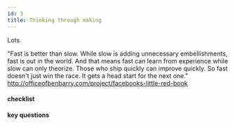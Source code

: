 ```yaml
---
id: 3
title: Thinking through making
---
```


Lots 

"Fast is better than slow. While slow is adding unnecessary embellishments, fast is out in the world. And that means fast can learn from experience while slow can only theorize. Those who ship quickly can improve quickly. So fast doesn't just win the race. It gets a head start for the next one."
http://officeofbenbarry.com/project/facebooks-little-red-book


#### checklist


#### key questions


